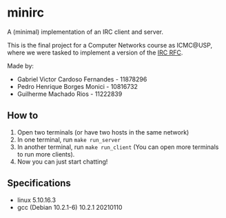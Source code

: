 # minirc
A (minimal) implementation of an IRC client and server.

This is the final project for a Computer Networks course as ICMC@USP, where we were
tasked to implement a version of the [IRC RFC](https://datatracker.ietf.org/doc/html/rfc1459).

Made by:
- Gabriel Victor Cardoso Fernandes - 11878296
- Pedro Henrique Borges Monici - 10816732
- Guilherme Machado Rios - 11222839

## How to
1. Open two terminals (or have two hosts in the same network)
2. In one terminal, run `make run_server`
2. In another terminal, run `make run_client` (You can open more terminals to run more clients).
4. Now you can just start chatting! 

## Specifications
- linux 5.10.16.3
- gcc (Debian 10.2.1-6) 10.2.1 20210110

